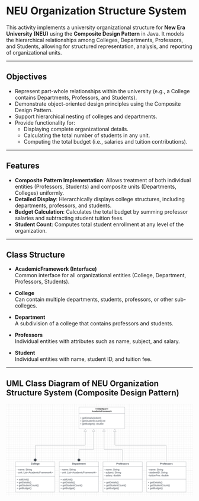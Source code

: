 # NEU Organization Structure System

This activity implements a university organizational structure for **New Era University (NEU)** using the **Composite Design Pattern** in Java. It models the hierarchical relationships among Colleges, Departments, Professors, and Students, allowing for structured representation, analysis, and reporting of organizational units.

---

## Objectives

- Represent part-whole relationships within the university (e.g., a College contains Departments, Professors, and Students).
- Demonstrate object-oriented design principles using the Composite Design Pattern.
- Support hierarchical nesting of colleges and departments.
- Provide functionality for:
  - Displaying complete organizational details.
  - Calculating the total number of students in any unit.
  - Computing the total budget (i.e., salaries and tuition contributions).

---

## Features

- **Composite Pattern Implementation**: Allows treatment of both individual entities (Professors, Students) and composite units (Departments, Colleges) uniformly.
- **Detailed Display**: Hierarchically displays college structures, including departments, professors, and students.
- **Budget Calculation**: Calculates the total budget by summing professor salaries and subtracting student tuition fees.
- **Student Count**: Computes total student enrollment at any level of the organization.

---

## Class Structure

- **AcademicFramework (Interface)**  
  Common interface for all organizational entities (College, Department, Professors, Students).

- **College**  
  Can contain multiple departments, students, professors, or other sub-colleges.

- **Department**  
  A subdivision of a college that contains professors and students.

- **Professors**  
  Individual entities with attributes such as name, subject, and salary.

- **Student**  
  Individual entities with name, student ID, and tuition fee.

---

## UML Class Diagram of NEU Organization Structure System (Composite Design Pattern)
![alt text](image.png)
